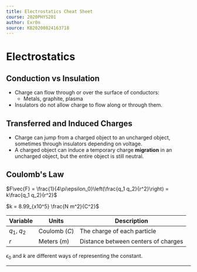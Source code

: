 ```yaml
---
title: Electrostatics Cheat Sheet
course: 2020PHYS201
author: Exr0n
source: KB20200824163718
---
```


# Electrostatics

## Conduction vs Insulation
- Charge can flow through or over the surface of conductors:
	- Metals, graphite, plasma
- Insulators do not allow charge to flow along or through them.

## Transferred and Induced Charges
- Charge can jump from a charged object to an uncharged object, sometimes through insulators depending on voltage.
- A charged object can induce a temporary charge **migration** in an uncharged object, but the entire object is still neutral.

## Coulomb's Law
$F\vec{F} = \frac{1}{4\pi\epsilon_0}\left(\frac{q_1 q_2}{r^2}\right) = k\frac{q_1 q_2}{r^2}$

$k = 8.99_{x10^5} \frac{N m^2}{C^2}$

| Variable | Units | Description |
|----------|-------|-------------|
$q_1$, $q_2$ | Coulomb ($C$) | The charge of each particle 
$r$ | Meters ($m$) | Distance between centers of charges

$\epsilon_0$ and $k$ are different ways of representing the constant.

---